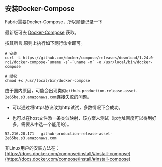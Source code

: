 
## 安装Docker-Compose

Fabric需要Docker-Compose，所以顺便记录一下

最新版可去 [Docker-Compose](https://github.com/docker/compose/releases) 获取。

按其所言,原则上执行如下两行命令即可。

```shell
# 安装
curl -L https://github.com/docker/compose/releases/download/1.24.0-rc1/docker-compose-`uname -s`-`uname -m` -o /usr/local/bin/docker-compose

# 赋权
chmod +x /usr/local/bin/docker-compose
```

由于国内原因，可能会出现类似```github-production-release-asset-2e65be.s3.amazonaws.com```连接失败的问题。

- 可以通过将https协议改为http试试，多数情况下会成功。

- 也可以在host文件添一条类似映射，该方案未测试（ip地址百度可以得到好多，需要从中选一个能用的）。
```
52.216.20.171	github-production-release-asset-2e65be.s3.amazonaws.com
```

非Linux用户的安装方法在： [https://docs.docker.com/compose/install/#install-compose](https://docs.docker.com/compose/install/#install-compose) 